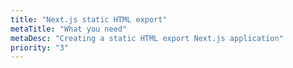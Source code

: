 ```yaml
---
title: "Next.js static HTML export"
metaTitle: "What you need"
metaDesc: "Creating a static HTML export Next.js application"
priority: "3"
---
```

